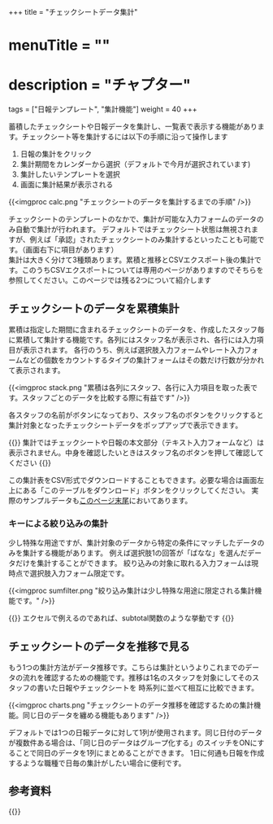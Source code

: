 +++
title = "チェックシートデータ集計"
# menuTitle = ""
# description = "チャプター"
tags = ["日報テンプレート", "集計機能"]
weight = 40
+++

蓄積したチェックシートや日報データを集計し、一覧表で表示する機能があります。チェックシート等を集計するには以下の手順に沿って操作します

1. 日報の集計をクリック
1. 集計期間をカレンダーから選択（デフォルトで今月が選択されています)
1. 集計したいテンプレートを選択
1. 画面に集計結果が表示される

{{<imgproc calc.png "チェックシートのデータを集計するまでの手順" />}}

チェックシートのテンプレートのなかで、集計が可能な入力フォームのデータのみ自動で集計が行われます。
デフォルトではチェックシート状態は無視されますが、例えば「承認」されたチェックシートのみ集計するといったことも可能です。（画面右下に項目があります）  
集計は大きく分けて3種類あります。累積と推移とCSVエクスポート後の集計です。このうちCSVエクスポートについては専用のページがありますのでそちらを参照してください。このページでは残る2つについて紹介します

## チェックシートのデータを累積集計

累積は指定した期間に含まれるチェックシートのデータを、作成したスタッフ毎に累積して集計する機能です。各列にはスタッフ名が表示され、各行には入力項目が表示されます。
各行のうち、例えば選択肢入力フォームやレート入力フォームなどの個数をカウントするタイプの集計フォームはその数だけ行数が分かれて表示されます。

{{<imgproc stack.png "累積は各列にスタッフ、各行に入力項目を取った表です。スタッフごとのデータを比較する際に有益です" />}}

各スタッフの名前がボタンになっており、スタッフ名のボタンをクリックすると集計対象となったチェックシートデータをポップアップで表示できます。

{{<alice pos="right" icon="here">}}
集計ではチェックシートや日報の本文部分（テキスト入力フォームなど）は表示されません。中身を確認したいときはスタッフ名のボタンを押して確認してください
{{</alice>}}

この集計表をCSV形式でダウンロードすることもできます。必要な場合は画面左上にある「このテーブルをダウンロード」ボタンをクリックしてください。
実際のサンプルデータも[このページ末尾](#参考資料)においてあります。

### キーによる絞り込みの集計

少し特殊な用途ですが、集計対象のデータから特定の条件にマッチしたデータのみを集計する機能があります。
例えば選択肢1の回答が「ばなな」を選んだデータだけを集計することができます。
絞り込みの対象に取れる入力フォームは現時点で選択肢入力フォーム限定です。

{{<imgproc sumfilter.png "絞り込み集計は少し特殊な用途に限定される集計機能です。" />}}

{{<alice pos="right" icon="here">}}
エクセルで例えるのであれば、subtotal関数のような挙動です
{{</alice>}}

## チェックシートのデータを推移で見る

もう1つの集計方法がデータ推移です。こちらは集計というよりこれまでのデータの流れを確認するための機能です。推移は1名のスタッフを対象にしてそのスタッフの書いた日報やチェックシートを
時系列に並べて相互に比較できます。

{{<imgproc charts.png "チェックシートのデータ推移を確認するための集計機能。同じ日のデータを纏める機能もあります" />}}

デフォルトでは1つの日報データに対して1列が使用されます。同じ日付のデータが複数件ある場合は、「同じ日のデータはグループ化する」のスイッチをONにすることで同日のデータを1列にまとめることができます。
1日に何通も日報を作成するような職種で日毎の集計がしたい場合に便利です。


## 参考資料

{{<attachments style="orange" />}}
